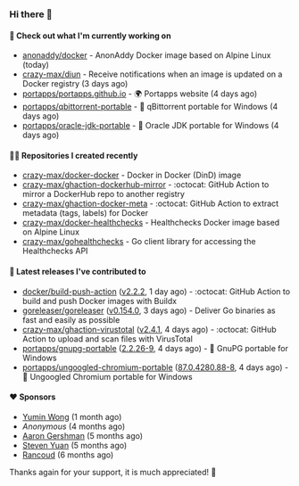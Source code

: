 ### Hi there 👋

#### 👷 Check out what I'm currently working on

- [anonaddy/docker](https://github.com/anonaddy/docker) - AnonAddy Docker image based on Alpine Linux (today)
- [crazy-max/diun](https://github.com/crazy-max/diun) - Receive notifications when an image is updated on a Docker registry (3 days ago)
- [portapps/portapps.github.io](https://github.com/portapps/portapps.github.io) - 🌍 Portapps website (4 days ago)
- [portapps/qbittorrent-portable](https://github.com/portapps/qbittorrent-portable) - 🚀 qBittorrent portable for Windows (4 days ago)
- [portapps/oracle-jdk-portable](https://github.com/portapps/oracle-jdk-portable) - 🚀 Oracle JDK portable for Windows (4 days ago)

#### 👨‍💻 Repositories I created recently

- [crazy-max/docker-docker](https://github.com/crazy-max/docker-docker) - Docker in Docker (DinD) image
- [crazy-max/ghaction-dockerhub-mirror](https://github.com/crazy-max/ghaction-dockerhub-mirror) - :octocat: GitHub Action to mirror a DockerHub repo to another registry
- [crazy-max/ghaction-docker-meta](https://github.com/crazy-max/ghaction-docker-meta) - :octocat: GitHub Action to extract metadata (tags, labels) for Docker
- [crazy-max/docker-healthchecks](https://github.com/crazy-max/docker-healthchecks) - Healthchecks Docker image based on Alpine Linux
- [crazy-max/gohealthchecks](https://github.com/crazy-max/gohealthchecks) - Go client library for accessing the Healthchecks API

#### 🚀 Latest releases I've contributed to

- [docker/build-push-action](https://github.com/docker/build-push-action) ([v2.2.2](https://github.com/docker/build-push-action/releases/tag/v2.2.2), 1 day ago) - :octocat: GitHub Action to build and push Docker images with Buildx
- [goreleaser/goreleaser](https://github.com/goreleaser/goreleaser) ([v0.154.0](https://github.com/goreleaser/goreleaser/releases/tag/v0.154.0), 3 days ago) - Deliver Go binaries as fast and easily as possible
- [crazy-max/ghaction-virustotal](https://github.com/crazy-max/ghaction-virustotal) ([v2.4.1](https://github.com/crazy-max/ghaction-virustotal/releases/tag/v2.4.1), 4 days ago) - :octocat: GitHub Action to upload and scan files with VirusTotal
- [portapps/gnupg-portable](https://github.com/portapps/gnupg-portable) ([2.2.26-9](https://github.com/portapps/gnupg-portable/releases/tag/2.2.26-9), 4 days ago) - 🚀 GnuPG portable for Windows
- [portapps/ungoogled-chromium-portable](https://github.com/portapps/ungoogled-chromium-portable) ([87.0.4280.88-8](https://github.com/portapps/ungoogled-chromium-portable/releases/tag/87.0.4280.88-8), 4 days ago) - 🚀 Ungoogled Chromium portable for Windows

#### ❤️ Sponsors
- [Yumin Wong](https://github.com/itsbagpack) (1 month ago)
- _Anonymous_ (4 months ago)
- [Aaron Gershman](https://github.com/aegershman) (5 months ago)
- [Steven Yuan](https://github.com/syuan100) (5 months ago)
- [Rancoud](https://github.com/rancoud) (6 months ago)

Thanks again for your support, it is much appreciated! 🙏
